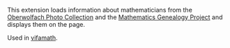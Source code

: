 This extension loads information about mathematicians from the
[Oberwolfach Photo Collection](http://owpdb.mfo.de/) and the
[Mathematics Genealogy Project](http://genealogy.mathematik.uni-bielefeld.de/genealogy/)
and displays them on the page.

Used in [vifamath](http://vifamath.de).